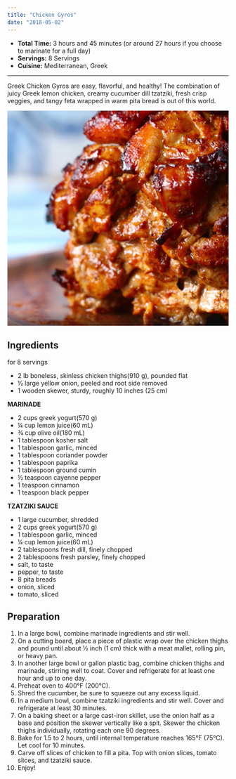 ```yaml
---
title: "Chicken Gyros"
date: "2018-05-02"
---
```


- **Total Time:** 3 hours and 45 minutes (or around 27 hours if you choose to marinate for a full day)
- **Servings:** 8 Servings
- **Cuisine:** Mediterranean, Greek

---

Greek Chicken Gyros are easy, flavorful, and healthy! The combination of juicy Greek lemon chicken, creamy cucumber dill tzatziki, fresh crisp veggies, and tangy feta wrapped in warm pita bread is out of this world.

![Chicken Gyros](https://github.com/krischarbonneau/nextjs-blog/blob/main/public/images/gyrosLg.png?raw=true#bigImg)

## Ingredients

for 8 servings

- 2 lb boneless, skinless chicken thighs(910 g), pounded flat
- ½ large yellow onion, peeled and root side removed
- 1 wooden skewer, sturdy, roughly 10 inches (25 cm)

**MARINADE**

- 2 cups greek yogurt(570 g)
- ¼ cup lemon juice(60 mL)
- ¾ cup olive oil(180 mL)
- 1 tablespoon kosher salt
- 1 tablespoon garlic, minced
- 1 tablespoon coriander powder
- 1 tablespoon paprika
- 1 tablespoon ground cumin
- ½ teaspoon cayenne pepper
- 1 teaspoon cinnamon
- 1 teaspoon black pepper

**TZATZIKI SAUCE**

- 1 large cucumber, shredded
- 2 cups greek yogurt(570 g)
- 1 tablespoon garlic, minced
- ¼ cup lemon juice(60 mL)
- 2 tablespoons fresh dill, finely chopped
- 2 tablespoons fresh parsley, finely chopped
- salt, to taste
- pepper, to taste
- 8 pita breads
- onion, sliced
- tomato, sliced

## Preparation

1.  In a large bowl, combine marinade ingredients and stir well.
2.  On a cutting board, place a piece of plastic wrap over the chicken thighs and pound until about ½ inch (1 cm) thick with a meat mallet, rolling pin, or heavy pan.
3.  In another large bowl or gallon plastic bag, combine chicken thighs and marinade, stirring well to coat. Cover and refrigerate for at least one hour and up to one day.
4.  Preheat oven to 400°F (200°C).
5.  Shred the cucumber, be sure to squeeze out any excess liquid.
6.  In a medium bowl, combine tzatziki ingredients and stir well. Cover and refrigerate at least 30 minutes.
7.  On a baking sheet or a large cast-iron skillet, use the onion half as a base and position the skewer vertically like a spit. Skewer the chicken thighs individually, rotating each one 90 degrees.
8.  Bake for 1.5 to 2 hours, until internal temperature reaches 165°F (75°C). Let cool for 10 minutes.
9.  Carve off slices of chicken to fill a pita. Top with onion slices, tomato slices, and tzatziki sauce.
10. Enjoy!
